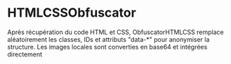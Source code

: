 # HTMLCSSObfuscator
Après récupération du code HTML et CSS, ObfuscatorHTMLCSS remplace aléatoirement les classes, IDs et attributs "data-*" pour anonymiser la structure. Les images locales sont converties en base64 et intégrées directement
